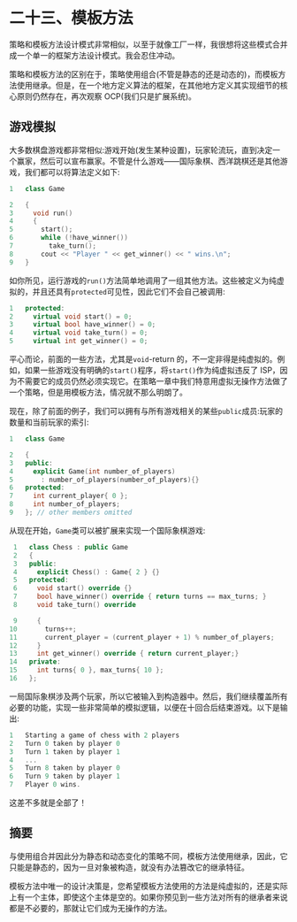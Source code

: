 # 二十三、模板方法

策略和模板方法设计模式非常相似，以至于就像工厂一样，我很想将这些模式合并成一个单一的框架方法设计模式。我会忍住冲动。

策略和模板方法的区别在于，策略使用组合(不管是静态的还是动态的)，而模板方法使用继承。但是，在一个地方定义算法的框架，在其他地方定义其实现细节的核心原则仍然存在，再次观察 OCP(我们只是扩展系统)。

## 游戏模拟

大多数棋盘游戏都非常相似:游戏开始(发生某种设置)，玩家轮流玩，直到决定一个赢家，然后可以宣布赢家。不管是什么游戏——国际象棋、西洋跳棋还是其他游戏，我们都可以将算法定义如下:

```cpp
1   class Game

2   {
3     void run()
4     {
5       start();
6       while (!have_winner())
7         take_turn();
8       cout << "Player " << get_winner() << " wins.\n";
9   }

```

如你所见，运行游戏的`run()`方法简单地调用了一组其他方法。这些被定义为纯虚拟的，并且还具有`protected`可见性，因此它们不会自己被调用:

```cpp
1   protected:
2     virtual void start() = 0;
3     virtual bool have_winner() = 0;
4     virtual void take_turn() = 0;
5     virtual int get_winner() = 0;

```

平心而论，前面的一些方法，尤其是`void`-return 的，不一定非得是纯虚拟的。例如，如果一些游戏没有明确的`start()`程序，将`start()`作为纯虚拟违反了 ISP，因为不需要它的成员仍然必须实现它。在策略一章中我们特意用虚拟无操作方法做了一个策略，但是用模板方法，情况就不那么明朗了。

现在，除了前面的例子，我们可以拥有与所有游戏相关的某些`public`成员:玩家的数量和当前玩家的索引:

```cpp
1   class Game

2   {
3   public:
4     explicit Game(int number_of_players)
5       : number_of_players(number_of_players){}
6   protected:
7     int current_player{ 0 };
8     int number_of_players;
9   }; // other members omitted

```

从现在开始，`Game`类可以被扩展来实现一个国际象棋游戏:

```cpp
 1   class Chess : public Game
 2   {
 3   public:
 4     explicit Chess() : Game{ 2 } {}
 5   protected:
 6     void start() override {}
 7     bool have_winner() override { return turns == max_turns; }
 8     void take_turn() override

 9     {
10       turns++;
11       current_player = (current_player + 1) % number_of_players;
12     }
13     int get_winner() override { return current_player;}
14   private:
15     int turns{ 0 }, max_turns{ 10 };
16   };

```

一局国际象棋涉及两个玩家，所以它被输入到构造器中。然后，我们继续覆盖所有必要的功能，实现一些非常简单的模拟逻辑，以便在十回合后结束游戏。以下是输出:

```cpp
1   Starting a game of chess with 2 players
2   Turn 0 taken by player 0
3   Turn 1 taken by player 1
4   ...
5   Turn 8 taken by player 0
6   Turn 9 taken by player 1
7   Player 0 wins.

```

这差不多就是全部了！

## 摘要

与使用组合并因此分为静态和动态变化的策略不同，模板方法使用继承，因此，它只能是静态的，因为一旦对象被构造，就没有办法篡改它的继承特征。

模板方法中唯一的设计决策是，您希望模板方法使用的方法是纯虚拟的，还是实际上有一个主体，即使这个主体是空的。如果你预见到一些方法对所有的继承者来说都是不必要的，那就让它们成为无操作的方法。